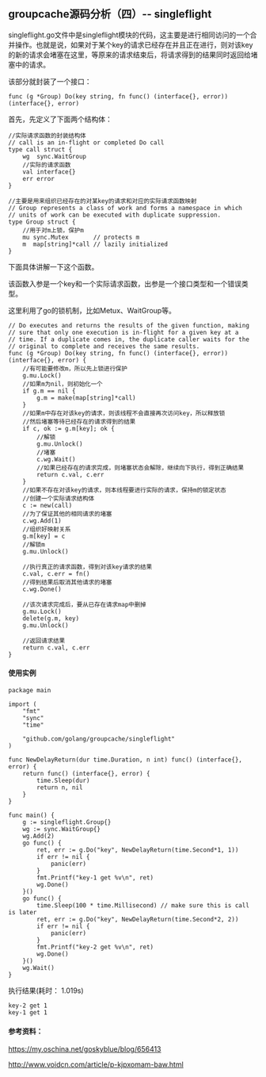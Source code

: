 ## groupcache源码分析（四）-- singleflight
singleflight.go文件中是singleflight模块的代码，这主要是进行相同访问的一个合并操作。也就是说，如果对于某个key的请求已经存在并且正在进行，则对该key的新的请求会堵塞在这里，等原来的请求结束后，将请求得到的结果同时返回给堵塞中的请求。

该部分就封装了一个接口：

```
func (g *Group) Do(key string, fn func() (interface{}, error)) (interface{}, error)
```
首先，先定义了下面两个结构体：

```
//实际请求函数的封装结构体
// call is an in-flight or completed Do call
type call struct {
	wg  sync.WaitGroup
	//实际的请求函数
	val interface{}
	err error
}

//主要是用来组织已经存在的对某key的请求和对应的实际请求函数映射
// Group represents a class of work and forms a namespace in which
// units of work can be executed with duplicate suppression.
type Group struct {
	//用于对m上锁，保护m
	mu sync.Mutex       // protects m
	m  map[string]*call // lazily initialized
}
```

下面具体讲解一下这个函数。

该函数入参是一个key和一个实际请求函数，出参是一个接口类型和一个错误类型。

这里利用了go的锁机制，比如Metux、WaitGroup等。

```
// Do executes and returns the results of the given function, making
// sure that only one execution is in-flight for a given key at a
// time. If a duplicate comes in, the duplicate caller waits for the
// original to complete and receives the same results.
func (g *Group) Do(key string, fn func() (interface{}, error)) (interface{}, error) {
	//有可能要修改m，所以先上锁进行保护
	g.mu.Lock()
	//如果m为nil，则初始化一个
	if g.m == nil {
		g.m = make(map[string]*call)
	}
	//如果m中存在对该key的请求，则该线程不会直接再次访问key，所以释放锁
	//然后堵塞等待已经存在的请求得到的结果
	if c, ok := g.m[key]; ok {
		//解锁
		g.mu.Unlock()
		//堵塞
		c.wg.Wait()
		//如果已经存在的请求完成，则堵塞状态会解除，继续向下执行，得到正确结果
		return c.val, c.err
	}
	//如果不存在对该key的请求，则本线程要进行实际的请求，保持m的锁定状态
	//创建一个实际请求结构体
	c := new(call)
	//为了保证其他的相同请求的堵塞
	c.wg.Add(1)
	//组织好映射关系
	g.m[key] = c
	//解锁m
	g.mu.Unlock()
	
	//执行真正的请求函数，得到对该key请求的结果
	c.val, c.err = fn()
	//得到结果后取消其他请求的堵塞
	c.wg.Done()

	//该次请求完成后，要从已存在请求map中删掉
	g.mu.Lock()
	delete(g.m, key)
	g.mu.Unlock()
	
	//返回请求结果
	return c.val, c.err
}
```
#### 使用实例
```
package main

import (
	"fmt"
	"sync"
	"time"

	"github.com/golang/groupcache/singleflight"
)

func NewDelayReturn(dur time.Duration, n int) func() (interface{}, error) {
	return func() (interface{}, error) {
		time.Sleep(dur)
		return n, nil
	}
}

func main() {
	g := singleflight.Group{}
	wg := sync.WaitGroup{}
	wg.Add(2)
	go func() {
		ret, err := g.Do("key", NewDelayReturn(time.Second*1, 1))
		if err != nil {
			panic(err)
		}
		fmt.Printf("key-1 get %v\n", ret)
		wg.Done()
	}()
	go func() {
		time.Sleep(100 * time.Millisecond) // make sure this is call is later
		ret, err := g.Do("key", NewDelayReturn(time.Second*2, 2))
		if err != nil {
			panic(err)
		}
		fmt.Printf("key-2 get %v\n", ret)
		wg.Done()
	}()
	wg.Wait()
}
```
执行结果(耗时： 1.019s)

```
key-2 get 1
key-1 get 1
```
#### 参考资料：
<https://my.oschina.net/goskyblue/blog/656413>

<http://www.voidcn.com/article/p-kjpxomam-baw.html>
